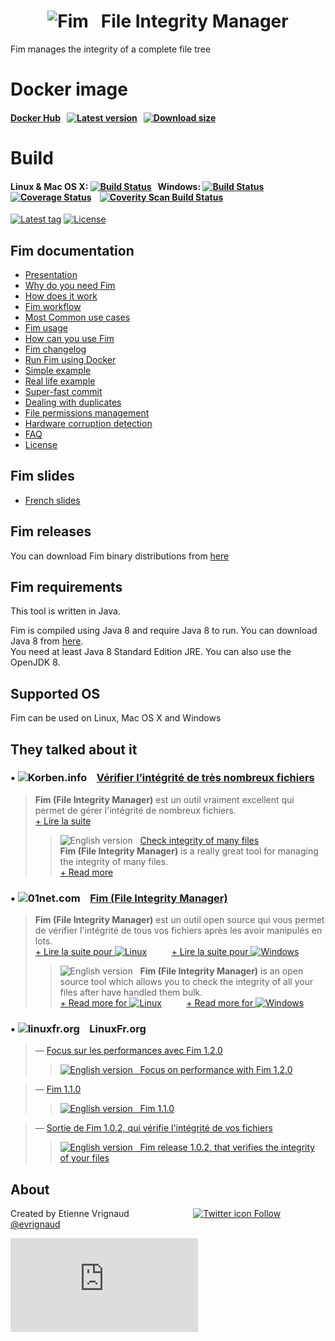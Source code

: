 <h1 align="center"><img src="http://evrignaud.github.io/fim/images/icons/fim-96.png" alt="Fim"/> &nbsp; File Integrity Manager</h1>

Fim manages the integrity of a complete file tree

# Docker image

#### [Docker Hub](https://hub.docker.com/r/evrignaud/fim/) &nbsp; [![Latest version](https://images.microbadger.com/badges/version/evrignaud/fim.svg)](https://microbadger.com/images/evrignaud/fim) &nbsp; [![Download size](https://images.microbadger.com/badges/image/evrignaud/fim.svg)](https://microbadger.com/images/evrignaud/fim)

# Build

#### Linux & Mac OS X: [![Build Status](https://travis-ci.org/evrignaud/fim.svg)](https://goo.gl/QfQTE8) &nbsp; Windows: [![Build Status](https://ci.appveyor.com/api/projects/status/txadqci1hrr3lkko?svg=true)](https://goo.gl/foWAWQ) &nbsp;&nbsp;&nbsp;&nbsp;&nbsp;&nbsp;&nbsp;&nbsp;&nbsp;&nbsp;&nbsp;&nbsp;&nbsp;&nbsp;&nbsp;&nbsp; [![Coverage Status](https://coveralls.io/repos/evrignaud/fim/badge.svg?branch=master&service=github)](https://goo.gl/hJGXqj) &nbsp;&nbsp; [![Coverity Scan Build Status](https://scan.coverity.com/projects/8749/badge.svg)](https://goo.gl/lbM77o)
[![Latest tag](https://img.shields.io/github/tag/evrignaud/fim.svg)](https://github.com/evrignaud/fim/releases/latest) [![License](https://img.shields.io/github/license/evrignaud/fim.svg)](http://evrignaud.github.io/fim/LICENSE.html)

## Fim documentation

  * [Presentation](http://evrignaud.github.io/fim/#_fim_file_integrity_manager)
  * [Why do you need Fim](http://evrignaud.github.io/fim/#_why_do_you_need_fim)
  * [How does it work](http://evrignaud.github.io/fim/#_how_does_it_work)
  * [Fim workflow](http://evrignaud.github.io/fim/#_fim_workflow)
  * [Most Common use cases](http://evrignaud.github.io/fim/#_most_common_use_cases)
  * [Fim usage](http://evrignaud.github.io/fim/#_fim_usage)
  * [How can you use Fim](http://evrignaud.github.io/fim/#_how_can_you_use_fim)
  * [Fim changelog](http://evrignaud.github.io/fim/#_fim_changelog)
  * [Run Fim using Docker](http://evrignaud.github.io/fim/#_run_fim_using_docker)
  * [Simple example](http://evrignaud.github.io/fim/#_simple_example)
  * [Real life example](http://evrignaud.github.io/fim/#_real_life_example)
  * [Super-fast commit](http://evrignaud.github.io/fim/#_super_fast_commit)
  * [Dealing with duplicates](http://evrignaud.github.io/fim/#_dealing_with_duplicates)
  * [File permissions management](http://evrignaud.github.io/fim/#_file_permissions_management)
  * [Hardware corruption detection](http://evrignaud.github.io/fim/#_hardware_corruption_detection)
  * [FAQ](http://evrignaud.github.io/fim/#_faq)
  * [License](http://evrignaud.github.io/fim/LICENSE.html)

## Fim slides

  * [French slides](http://evrignaud.github.io/fim/slides/fr)

## Fim releases

You can download Fim binary distributions from [here](https://github.com/evrignaud/fim/releases/latest)

## Fim requirements

This tool is written in Java.

Fim is compiled using Java 8 and require Java 8 to run. You can download Java 8 from [here](http://goo.gl/p8iYjm).<br/>
You need at least Java 8 Standard Edition JRE. You can also use the OpenJDK 8.

## Supported OS

Fim can be used on Linux, Mac OS X and Windows

## They talked about it

### &bull; ![Korben.info](http://evrignaud.github.io/fim/images/icons/korben.info.png) &nbsp;&nbsp; [Vérifier l’intégrité de très nombreux fichiers](http://goo.gl/1gwX1g)

> **Fim (File Integrity Manager)** est un outil vraiment excellent qui permet de gérer l'intégrité de nombreux fichiers.<br/>
> [+ Lire la suite](http://goo.gl/1gwX1g)
>
>> ![English version](http://evrignaud.github.io/fim/images/icons/english.png) &nbsp; [Check integrity of many files](http://goo.gl/jBE2XY)<br/>
>> **Fim (File Integrity Manager)** is a really great tool for managing the integrity of many files.<br/>
>> [+ Read more](http://goo.gl/jBE2XY)

### &bull; ![01net.com](http://evrignaud.github.io/fim/images/icons/01net.com.png) &nbsp;&nbsp; [Fim (File Integrity Manager)](http://goo.gl/OYKGxe)

> **Fim (File Integrity Manager)** est un outil open source qui vous permet de vérifier l'intégrité de tous vos fichiers après les avoir manipulés en lots.<br/>
> [+ Lire la suite pour ![Linux](http://evrignaud.github.io/fim/images/icons/linux.png)](http://goo.gl/OYKGxe) &nbsp;&nbsp;&nbsp;&nbsp;&nbsp;&nbsp;&nbsp;&nbsp; [+ Lire la suite pour ![Windows](http://evrignaud.github.io/fim/images/icons/windows.png)](http://goo.gl/Bn2CMH)<br/>
>
>> ![English version](http://evrignaud.github.io/fim/images/icons/english.png) &nbsp; **Fim (File Integrity Manager)** is an open source tool which allows you to check the integrity of all your files after have handled them bulk.<br/>
>> [+ Read more for ![Linux](http://evrignaud.github.io/fim/images/icons/linux.png)](http://goo.gl/nhzJxH) &nbsp;&nbsp;&nbsp;&nbsp;&nbsp;&nbsp;&nbsp;&nbsp; [+ Read more for ![Windows](http://evrignaud.github.io/fim/images/icons/windows.png)](http://goo.gl/JwfoPA)

### &bull; ![linuxfr.org](http://evrignaud.github.io/fim/images/icons/linuxfr.org.png) &nbsp;&nbsp; LinuxFr.org

> &mdash; [Focus sur les performances avec Fim 1.2.0](https://goo.gl/UrZK7J)
>> [![English version](http://evrignaud.github.io/fim/images/icons/english.png) &nbsp; Focus on performance with Fim 1.2.0](https://goo.gl/cZsQLN)

> &mdash; [Fim 1.1.0](https://goo.gl/LAuKqp)
>> [![English version](http://evrignaud.github.io/fim/images/icons/english.png) &nbsp; Fim 1.1.0](http://goo.gl/KaO0Hm)

> &mdash; [Sortie de Fim 1.0.2, qui vérifie l'intégrité de vos fichiers](https://goo.gl/yjMH4U)
>> [![English version](http://evrignaud.github.io/fim/images/icons/english.png) &nbsp; Fim release 1.0.2, that verifies the integrity of your files](http://goo.gl/HToiWd)


## About

Created by Etienne Vrignaud &nbsp;&nbsp;&nbsp;&nbsp;&nbsp;&nbsp;&nbsp;&nbsp;&nbsp;&nbsp;&nbsp;&nbsp;&nbsp;&nbsp;&nbsp;&nbsp;&nbsp;&nbsp;&nbsp;&nbsp;&nbsp;&nbsp;&nbsp;&nbsp; [![Twitter icon](http://evrignaud.github.io/fim/images/icons/twitter.png) Follow @evrignaud](https://goo.gl/5jFdRK)


![Analytics](https://ga-beacon.appspot.com/UA-65759837-1/fim/README.md?pixel)
